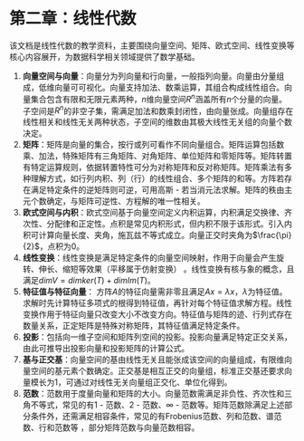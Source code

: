 # 第二章：线性代数
该文档是线性代数的教学资料，主要围绕向量空间、矩阵、欧式空间、线性变换等核心内容展开，为数据科学相关领域提供了数学基础。

1. **向量空间与向量**：向量分为列向量和行向量，一般指列向量。向量由分量组成，低维向量可可视化。向量支持加法、数乘运算，其组合构成线性组合。向量集合包含有限和无限元素两种，$n$维向量空间$R^n$涵盖所有$n$个分量的向量。子空间是$R^n$的非空子集，需满足加法和数乘封闭性，由向量张成。向量组存在线性相关和线性无关两种状态，子空间的维数由其极大线性无关组的向量个数决定。
2. **矩阵**：矩阵是向量的集合，按行或列可看作不同向量组合。矩阵运算包括数乘、加法，特殊矩阵有三角矩阵、对角矩阵、单位矩阵和零矩阵等。矩阵转置有特定运算规则，依据转置特性可分为对称矩阵和反对称矩阵。矩阵乘法有多种理解方式，如行列内积、列（行）的线性组合、多个矩阵的和等。方阵若存在满足特定条件的逆矩阵则可逆，可用高斯 - 若当消元法求解。矩阵的秩由主元个数确定，与矩阵可逆性、方程解的唯一性相关。
3. **欧式空间与内积**：欧式空间基于向量空间定义内积运算，内积满足交换律、齐次性、分配律和正定性。点积是常见内积形式，但内积不限于该形式。引入内积可计算向量长度、夹角，施瓦兹不等式成立。向量正交时夹角为$\frac{\pi}{2}$，点积为0。
4. **线性变换**：线性变换是满足特定条件的向量空间映射，作用于向量会产生旋转、伸长、缩短等效果（平移属于仿射变换） 。线性变换有核与象的概念，且满足$dim V=dim ker(T)+dim Im(T)$。
5. **特征值与特征向量**： 方阵$A$的特征向量需非零且满足$Ax = \lambda x$，$\lambda$为特征值。求解时先计算特征多项式的根得到特征值，再针对每个特征值求解方程。线性变换作用于特征向量只改变大小不改变方向。特征值与矩阵的迹、行列式存在数量关系，正定矩阵是特殊对称矩阵，其特征值满足特定条件。
6. **投影**：包括向一维子空间和矩阵列空间的投影。投影向量满足特定正交关系，由此可推导出投影向量和投影矩阵的计算公式。
7. **基与正交基**：向量空间的基由线性无关且能张成该空间的向量组成，有限维向量空间的基元素个数确定。正交基是相互正交的向量组，标准正交基还要求向量模长为1，可通过对线性无关向量组正交化、单位化得到。
8. **范数**：范数用于度量向量和矩阵的大小。向量范数需满足非负性、齐次性和三角不等式，常见的有1 - 范数、2 - 范数、∞ - 范数等。矩阵范数除满足上述部分条件外，还需满足相容条件，常见的有Frobenius范数、列和范数、谱范数、行和范数等 ，部分矩阵范数与向量范数相容。 